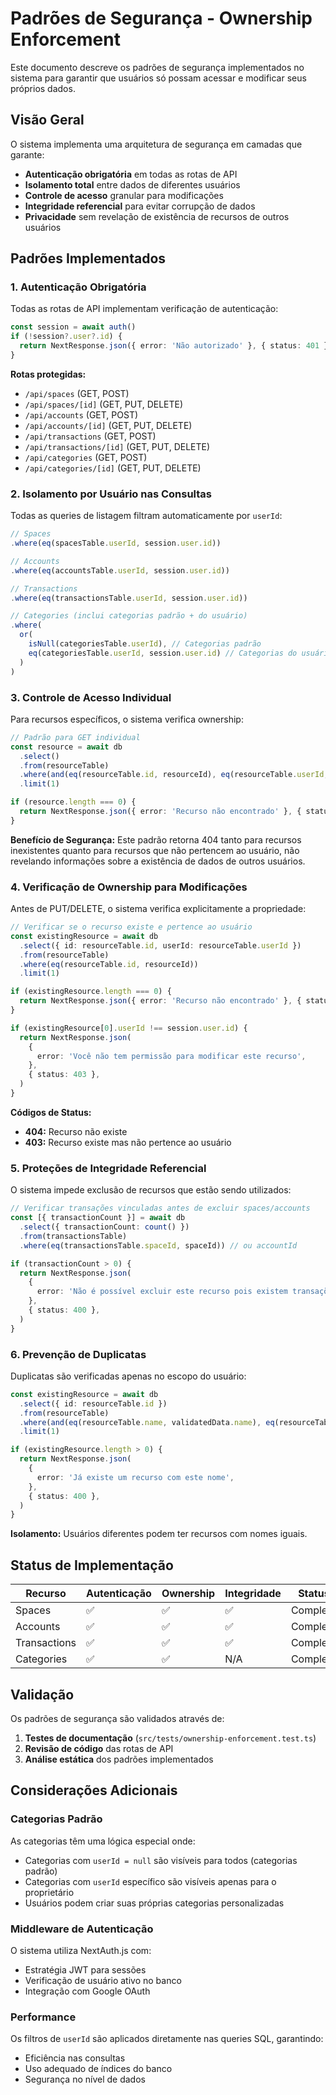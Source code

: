# Padrões de Segurança - Ownership Enforcement

Este documento descreve os padrões de segurança implementados no sistema para garantir que usuários só possam acessar e modificar seus próprios dados.

## Visão Geral

O sistema implementa uma arquitetura de segurança em camadas que garante:

- **Autenticação obrigatória** em todas as rotas de API
- **Isolamento total** entre dados de diferentes usuários
- **Controle de acesso** granular para modificações
- **Integridade referencial** para evitar corrupção de dados
- **Privacidade** sem revelação de existência de recursos de outros usuários

## Padrões Implementados

### 1. Autenticação Obrigatória

Todas as rotas de API implementam verificação de autenticação:

```typescript
const session = await auth()
if (!session?.user?.id) {
  return NextResponse.json({ error: 'Não autorizado' }, { status: 401 })
}
```

**Rotas protegidas:**

- `/api/spaces` (GET, POST)
- `/api/spaces/[id]` (GET, PUT, DELETE)
- `/api/accounts` (GET, POST)
- `/api/accounts/[id]` (GET, PUT, DELETE)
- `/api/transactions` (GET, POST)
- `/api/transactions/[id]` (GET, PUT, DELETE)
- `/api/categories` (GET, POST)
- `/api/categories/[id]` (GET, PUT, DELETE)

### 2. Isolamento por Usuário nas Consultas

Todas as queries de listagem filtram automaticamente por `userId`:

```typescript
// Spaces
.where(eq(spacesTable.userId, session.user.id))

// Accounts
.where(eq(accountsTable.userId, session.user.id))

// Transactions
.where(eq(transactionsTable.userId, session.user.id))

// Categories (inclui categorias padrão + do usuário)
.where(
  or(
    isNull(categoriesTable.userId), // Categorias padrão
    eq(categoriesTable.userId, session.user.id) // Categorias do usuário
  )
)
```

### 3. Controle de Acesso Individual

Para recursos específicos, o sistema verifica ownership:

```typescript
// Padrão para GET individual
const resource = await db
  .select()
  .from(resourceTable)
  .where(and(eq(resourceTable.id, resourceId), eq(resourceTable.userId, session.user.id)))
  .limit(1)

if (resource.length === 0) {
  return NextResponse.json({ error: 'Recurso não encontrado' }, { status: 404 })
}
```

**Benefício de Segurança:** Este padrão retorna 404 tanto para recursos inexistentes quanto para recursos que não pertencem ao usuário, não revelando informações sobre a existência de dados de outros usuários.

### 4. Verificação de Ownership para Modificações

Antes de PUT/DELETE, o sistema verifica explicitamente a propriedade:

```typescript
// Verificar se o recurso existe e pertence ao usuário
const existingResource = await db
  .select({ id: resourceTable.id, userId: resourceTable.userId })
  .from(resourceTable)
  .where(eq(resourceTable.id, resourceId))
  .limit(1)

if (existingResource.length === 0) {
  return NextResponse.json({ error: 'Recurso não encontrado' }, { status: 404 })
}

if (existingResource[0].userId !== session.user.id) {
  return NextResponse.json(
    {
      error: 'Você não tem permissão para modificar este recurso',
    },
    { status: 403 },
  )
}
```

**Códigos de Status:**

- **404:** Recurso não existe
- **403:** Recurso existe mas não pertence ao usuário

### 5. Proteções de Integridade Referencial

O sistema impede exclusão de recursos que estão sendo utilizados:

```typescript
// Verificar transações vinculadas antes de excluir spaces/accounts
const [{ transactionCount }] = await db
  .select({ transactionCount: count() })
  .from(transactionsTable)
  .where(eq(transactionsTable.spaceId, spaceId)) // ou accountId

if (transactionCount > 0) {
  return NextResponse.json(
    {
      error: 'Não é possível excluir este recurso pois existem transações vinculadas',
    },
    { status: 400 },
  )
}
```

### 6. Prevenção de Duplicatas

Duplicatas são verificadas apenas no escopo do usuário:

```typescript
const existingResource = await db
  .select({ id: resourceTable.id })
  .from(resourceTable)
  .where(and(eq(resourceTable.name, validatedData.name), eq(resourceTable.userId, session.user.id)))
  .limit(1)

if (existingResource.length > 0) {
  return NextResponse.json(
    {
      error: 'Já existe um recurso com este nome',
    },
    { status: 400 },
  )
}
```

**Isolamento:** Usuários diferentes podem ter recursos com nomes iguais.

## Status de Implementação

| Recurso      | Autenticação | Ownership | Integridade | Status   |
| ------------ | ------------ | --------- | ----------- | -------- |
| Spaces       | ✅           | ✅        | ✅          | Completo |
| Accounts     | ✅           | ✅        | ✅          | Completo |
| Transactions | ✅           | ✅        | ✅          | Completo |
| Categories   | ✅           | ✅        | N/A         | Completo |

## Validação

Os padrões de segurança são validados através de:

1. **Testes de documentação** (`src/tests/ownership-enforcement.test.ts`)
2. **Revisão de código** das rotas de API
3. **Análise estática** dos padrões implementados

## Considerações Adicionais

### Categorias Padrão

As categorias têm uma lógica especial onde:

- Categorias com `userId = null` são visíveis para todos (categorias padrão)
- Categorias com `userId` específico são visíveis apenas para o proprietário
- Usuários podem criar suas próprias categorias personalizadas

### Middleware de Autenticação

O sistema utiliza NextAuth.js com:

- Estratégia JWT para sessões
- Verificação de usuário ativo no banco
- Integração com Google OAuth

### Performance

Os filtros de `userId` são aplicados diretamente nas queries SQL, garantindo:

- Eficiência nas consultas
- Uso adequado de índices do banco
- Segurança no nível de dados
